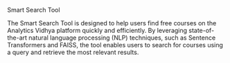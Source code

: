 Smart Search Tool

The Smart Search Tool is designed to help users find free courses on the Analytics Vidhya platform quickly and efficiently. By leveraging state-of-the-art natural language processing (NLP) techniques, such as Sentence Transformers and FAISS, the tool enables users to search for courses using a query and retrieve the most relevant results.
